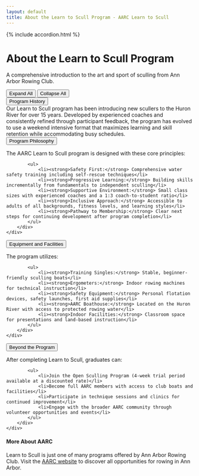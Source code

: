```yaml
---
layout: default
title: About the Learn to Scull Program - AARC Learn to Scull
---
```


{% include accordion.html %}

<div class="about-header">
  <h1>About the Learn to Scull Program</h1>
  <p class="lead">A comprehensive introduction to the art and sport of sculling from Ann Arbor Rowing Club.</p>
</div>

<div class="accordion-controls">
    <button id="expand-all">Expand All</button>
    <button id="collapse-all">Collapse All</button>
</div>

<div class="accordion-section">
    <button class="accordion-toggle">Program History</button>
    <div class="accordion-content">
        <div class="accordion-content-inner">
            Our Learn to Scull program has been introducing new scullers to the Huron River for over 15 years. Developed by experienced coaches and consistently refined through participant feedback, the program has evolved to use a weekend intensive format that maximizes learning and skill retention while accommodating busy schedules.
        </div>
    </div>
</div>

<div class="accordion-section">
    <button class="accordion-toggle">Program Philosophy</button>
    <div class="accordion-content">
        <div class="accordion-content-inner">
            <p>The AARC Learn to Scull program is designed with these core principles:</p>

            <ul>
                <li><strong>Safety First:</strong> Comprehensive water safety training including self-rescue techniques</li>
                <li><strong>Progressive Learning:</strong> Building skills incrementally from fundamentals to independent sculling</li>
                <li><strong>Supportive Environment:</strong> Small class sizes with experienced coaches and a 1:3 coach-to-student ratio</li>
                <li><strong>Inclusive Approach:</strong> Accessible to adults of all backgrounds, fitness levels, and learning styles</li>
                <li><strong>Pathway to Membership:</strong> Clear next steps for continuing development after program completion</li>
            </ul>
        </div>
    </div>
</div>

<div class="accordion-section">
    <button class="accordion-toggle">Equipment and Facilities</button>
    <div class="accordion-content">
        <div class="accordion-content-inner">
            <p>The program utilizes:</p>

            <ul>
                <li><strong>Training Singles:</strong> Stable, beginner-friendly sculling boats</li>
                <li><strong>Ergometers:</strong> Indoor rowing machines for technical instruction</li>
                <li><strong>Safety Equipment:</strong> Personal flotation devices, safety launches, first aid supplies</li>
                <li><strong>AARC Boathouse:</strong> Located on the Huron River with access to protected rowing water</li>
                <li><strong>Indoor Facilities:</strong> Classroom space for presentations and land-based instruction</li>
            </ul>
        </div>
    </div>
</div>

<div class="accordion-section">
    <button class="accordion-toggle">Beyond the Program</button>
    <div class="accordion-content">
        <div class="accordion-content-inner">
            <p>After completing Learn to Scull, graduates can:</p>

            <ul>
                <li>Join the Open Sculling Program (4-week trial period available at a discounted rate)</li>
                <li>Become full AARC members with access to club boats and facilities</li>
                <li>Participate in technique sessions and clinics for continued improvement</li>
                <li>Engage with the broader AARC community through volunteer opportunities and events</li>
            </ul>
        </div>
    </div>
</div>

<div class="info-box tip">
  <h4>More About AARC</h4>
  <p>Learn to Scull is just one of many programs offered by Ann Arbor Rowing Club. Visit the <a href="https://aarc.clubexpress.com" target="_blank">AARC website</a> to discover all opportunities for rowing in Ann Arbor.</p>
</div>
